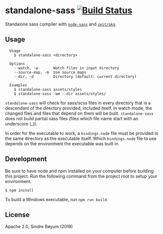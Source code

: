 # standalone-sass [![Build Status](https://travis-ci.org/boyum/standalone-sass.svg?branch=master)](https://travis-ci.org/boyum/standalone-sass)

Standalone sass compiler with [`node-sass`](https://github.com/sass/node-sass) and [`zeit/pkg`](http://github.com/zeit/pkg).

## Usage

```
  Usage
    $ standalone-sass <directory>

  Options
    --watch, -w       Watch files in input directory
    --source-map, -m  Use source maps
    --dir, -d         Directory (default: current directory)

  Examples
    $ standalone-sass assets/styles
    $ standalone-sass -wm --dir assets/styles/    
```

`standalone-sass` will check for sass/scss files in every directory that is a descendant of the directory provided, included itself. In watch mode, the changed files and files that depend on them will be built. `standalone-sass` does not build partial sass files (files which file name start with an underscore (_)).

In order for the executable to work, a `bindings.node` file must be provided in the same directory as the executable itself. Which `bindings.node` file to use depends on the environment the executable was built in.

## Development

Be sure to have node and npm installed on your computer before building this project. Run the following command from the project root to setup your environment.

```
$ npm install
```

To build a Windows executable, run `npm run build`.

## License

Apache 2.0, Sindre Bøyum (2018)
